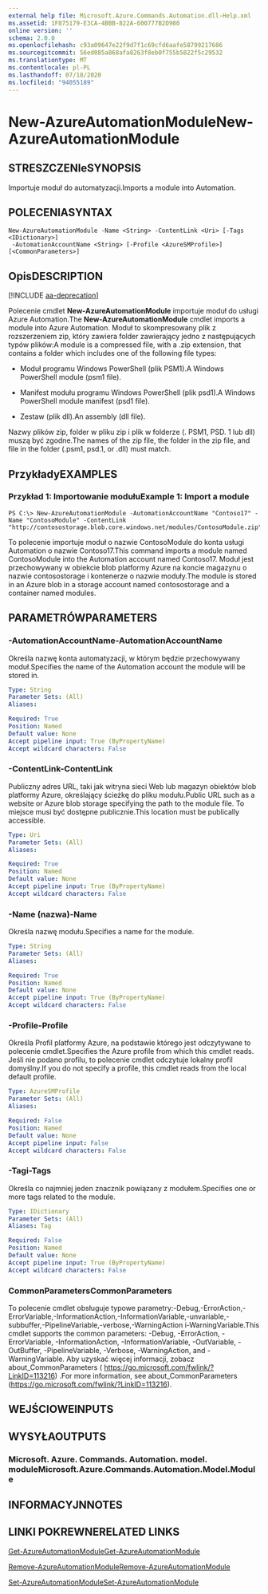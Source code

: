 ```yaml
---
external help file: Microsoft.Azure.Commands.Automation.dll-Help.xml
ms.assetid: 1F875179-E3CA-4BBB-822A-600777B2D980
online version: ''
schema: 2.0.0
ms.openlocfilehash: c93a09647e22f9d7f1c69cfd6aafe58799217686
ms.sourcegitcommit: 56ed085a868afa8263f8eb0f755b5822f5c29532
ms.translationtype: MT
ms.contentlocale: pl-PL
ms.lasthandoff: 07/18/2020
ms.locfileid: "94055189"
---
```

# <span data-ttu-id="9ddd9-101">New-AzureAutomationModule</span><span class="sxs-lookup"><span data-stu-id="9ddd9-101">New-AzureAutomationModule</span></span>

## <span data-ttu-id="9ddd9-102">STRESZCZENIe</span><span class="sxs-lookup"><span data-stu-id="9ddd9-102">SYNOPSIS</span></span>

<span data-ttu-id="9ddd9-103">Importuje moduł do automatyzacji.</span><span class="sxs-lookup"><span data-stu-id="9ddd9-103">Imports a module into Automation.</span></span>

## <span data-ttu-id="9ddd9-104">POLECENIA</span><span class="sxs-lookup"><span data-stu-id="9ddd9-104">SYNTAX</span></span>

```
New-AzureAutomationModule -Name <String> -ContentLink <Uri> [-Tags <IDictionary>]
 -AutomationAccountName <String> [-Profile <AzureSMProfile>] [<CommonParameters>]
```

## <span data-ttu-id="9ddd9-105">Opis</span><span class="sxs-lookup"><span data-stu-id="9ddd9-105">DESCRIPTION</span></span>

[!INCLUDE [aa-deprecation](../include/aa-deprecation.md)]

<span data-ttu-id="9ddd9-106">Polecenie cmdlet **New-AzureAutomationModule** importuje moduł do usługi Azure Automation.</span><span class="sxs-lookup"><span data-stu-id="9ddd9-106">The **New-AzureAutomationModule** cmdlet imports a module into Azure Automation.</span></span>
<span data-ttu-id="9ddd9-107">Moduł to skompresowany plik z rozszerzeniem zip, który zawiera folder zawierający jedno z następujących typów plików:</span><span class="sxs-lookup"><span data-stu-id="9ddd9-107">A module is a compressed file, with a .zip extension, that contains a folder which includes one of the following file types:</span></span>

- <span data-ttu-id="9ddd9-108">Moduł programu Windows PowerShell (plik PSM1).</span><span class="sxs-lookup"><span data-stu-id="9ddd9-108">A Windows PowerShell module (psm1 file).</span></span> 

- <span data-ttu-id="9ddd9-109">Manifest modułu programu Windows PowerShell (plik psd1).</span><span class="sxs-lookup"><span data-stu-id="9ddd9-109">A Windows PowerShell module manifest (psd1 file).</span></span> 

- <span data-ttu-id="9ddd9-110">Zestaw (plik dll).</span><span class="sxs-lookup"><span data-stu-id="9ddd9-110">An assembly (dll file).</span></span>

<span data-ttu-id="9ddd9-111">Nazwy plików zip, folder w pliku zip i plik w folderze (. PSM1, PSD. 1 lub dll) muszą być zgodne.</span><span class="sxs-lookup"><span data-stu-id="9ddd9-111">The names of the zip file, the folder in the zip file, and file in the folder (.psm1, psd.1, or .dll) must match.</span></span>

## <span data-ttu-id="9ddd9-112">Przykłady</span><span class="sxs-lookup"><span data-stu-id="9ddd9-112">EXAMPLES</span></span>

### <span data-ttu-id="9ddd9-113">Przykład 1: Importowanie modułu</span><span class="sxs-lookup"><span data-stu-id="9ddd9-113">Example 1: Import a module</span></span>
```
PS C:\> New-AzureAutomationModule -AutomationAccountName "Contoso17" -Name "ContosoModule" -ContentLink "http://contosostorage.blob.core.windows.net/modules/ContosoModule.zip"
```

<span data-ttu-id="9ddd9-114">To polecenie importuje moduł o nazwie ContosoModule do konta usługi Automation o nazwie Contoso17.</span><span class="sxs-lookup"><span data-stu-id="9ddd9-114">This command imports a module named ContosoModule into the Automation account named Contoso17.</span></span>
<span data-ttu-id="9ddd9-115">Moduł jest przechowywany w obiekcie blob platformy Azure na koncie magazynu o nazwie contosostorage i kontenerze o nazwie moduły.</span><span class="sxs-lookup"><span data-stu-id="9ddd9-115">The module is stored in an Azure blob in a storage account named contosostorage and a container named modules.</span></span>

## <span data-ttu-id="9ddd9-116">PARAMETRÓW</span><span class="sxs-lookup"><span data-stu-id="9ddd9-116">PARAMETERS</span></span>

### <span data-ttu-id="9ddd9-117">-AutomationAccountName</span><span class="sxs-lookup"><span data-stu-id="9ddd9-117">-AutomationAccountName</span></span>
<span data-ttu-id="9ddd9-118">Określa nazwę konta automatyzacji, w którym będzie przechowywany moduł.</span><span class="sxs-lookup"><span data-stu-id="9ddd9-118">Specifies the name of the Automation account the module will be stored in.</span></span>

```yaml
Type: String
Parameter Sets: (All)
Aliases: 

Required: True
Position: Named
Default value: None
Accept pipeline input: True (ByPropertyName)
Accept wildcard characters: False
```

### <span data-ttu-id="9ddd9-119">-ContentLink</span><span class="sxs-lookup"><span data-stu-id="9ddd9-119">-ContentLink</span></span>
<span data-ttu-id="9ddd9-120">Publiczny adres URL, taki jak witryna sieci Web lub magazyn obiektów blob platformy Azure, określający ścieżkę do pliku modułu.</span><span class="sxs-lookup"><span data-stu-id="9ddd9-120">Public URL such as a website or Azure blob storage specifying the path to the module file.</span></span>
<span data-ttu-id="9ddd9-121">To miejsce musi być dostępne publicznie.</span><span class="sxs-lookup"><span data-stu-id="9ddd9-121">This location must be publically accessible.</span></span>

```yaml
Type: Uri
Parameter Sets: (All)
Aliases: 

Required: True
Position: Named
Default value: None
Accept pipeline input: True (ByPropertyName)
Accept wildcard characters: False
```

### <span data-ttu-id="9ddd9-122">-Name (nazwa)</span><span class="sxs-lookup"><span data-stu-id="9ddd9-122">-Name</span></span>
<span data-ttu-id="9ddd9-123">Określa nazwę modułu.</span><span class="sxs-lookup"><span data-stu-id="9ddd9-123">Specifies a name for the module.</span></span>

```yaml
Type: String
Parameter Sets: (All)
Aliases: 

Required: True
Position: Named
Default value: None
Accept pipeline input: True (ByPropertyName)
Accept wildcard characters: False
```

### <span data-ttu-id="9ddd9-124">-Profile</span><span class="sxs-lookup"><span data-stu-id="9ddd9-124">-Profile</span></span>
<span data-ttu-id="9ddd9-125">Określa Profil platformy Azure, na podstawie którego jest odczytywane to polecenie cmdlet.</span><span class="sxs-lookup"><span data-stu-id="9ddd9-125">Specifies the Azure profile from which this cmdlet reads.</span></span>
<span data-ttu-id="9ddd9-126">Jeśli nie podano profilu, to polecenie cmdlet odczytuje lokalny profil domyślny.</span><span class="sxs-lookup"><span data-stu-id="9ddd9-126">If you do not specify a profile, this cmdlet reads from the local default profile.</span></span>

```yaml
Type: AzureSMProfile
Parameter Sets: (All)
Aliases: 

Required: False
Position: Named
Default value: None
Accept pipeline input: False
Accept wildcard characters: False
```

### <span data-ttu-id="9ddd9-127">-Tagi</span><span class="sxs-lookup"><span data-stu-id="9ddd9-127">-Tags</span></span>
<span data-ttu-id="9ddd9-128">Określa co najmniej jeden znacznik powiązany z modułem.</span><span class="sxs-lookup"><span data-stu-id="9ddd9-128">Specifies one or more tags related to the module.</span></span>

```yaml
Type: IDictionary
Parameter Sets: (All)
Aliases: Tag

Required: False
Position: Named
Default value: None
Accept pipeline input: True (ByPropertyName)
Accept wildcard characters: False
```

### <span data-ttu-id="9ddd9-129">CommonParameters</span><span class="sxs-lookup"><span data-stu-id="9ddd9-129">CommonParameters</span></span>
<span data-ttu-id="9ddd9-130">To polecenie cmdlet obsługuje typowe parametry:-Debug,-ErrorAction,-ErrorVariable,-InformationAction,-InformationVariable,-unvariable,-subbuffer,-PipelineVariable,-verbose,-WarningAction i-WarningVariable.</span><span class="sxs-lookup"><span data-stu-id="9ddd9-130">This cmdlet supports the common parameters: -Debug, -ErrorAction, -ErrorVariable, -InformationAction, -InformationVariable, -OutVariable, -OutBuffer, -PipelineVariable, -Verbose, -WarningAction, and -WarningVariable.</span></span> <span data-ttu-id="9ddd9-131">Aby uzyskać więcej informacji, zobacz about_CommonParameters ( https://go.microsoft.com/fwlink/?LinkID=113216) .</span><span class="sxs-lookup"><span data-stu-id="9ddd9-131">For more information, see about_CommonParameters (https://go.microsoft.com/fwlink/?LinkID=113216).</span></span>

## <span data-ttu-id="9ddd9-132">WEJŚCIOWE</span><span class="sxs-lookup"><span data-stu-id="9ddd9-132">INPUTS</span></span>

## <span data-ttu-id="9ddd9-133">WYSYŁA</span><span class="sxs-lookup"><span data-stu-id="9ddd9-133">OUTPUTS</span></span>

### <span data-ttu-id="9ddd9-134">Microsoft. Azure. Commands. Automation. model. module</span><span class="sxs-lookup"><span data-stu-id="9ddd9-134">Microsoft.Azure.Commands.Automation.Model.Module</span></span>

## <span data-ttu-id="9ddd9-135">INFORMACYJN</span><span class="sxs-lookup"><span data-stu-id="9ddd9-135">NOTES</span></span>

## <span data-ttu-id="9ddd9-136">LINKI POKREWNE</span><span class="sxs-lookup"><span data-stu-id="9ddd9-136">RELATED LINKS</span></span>

[<span data-ttu-id="9ddd9-137">Get-AzureAutomationModule</span><span class="sxs-lookup"><span data-stu-id="9ddd9-137">Get-AzureAutomationModule</span></span>](./Get-AzureAutomationModule.md)

[<span data-ttu-id="9ddd9-138">Remove-AzureAutomationModule</span><span class="sxs-lookup"><span data-stu-id="9ddd9-138">Remove-AzureAutomationModule</span></span>](./Remove-AzureAutomationModule.md)

[<span data-ttu-id="9ddd9-139">Set-AzureAutomationModule</span><span class="sxs-lookup"><span data-stu-id="9ddd9-139">Set-AzureAutomationModule</span></span>](./Set-AzureAutomationModule.md)



